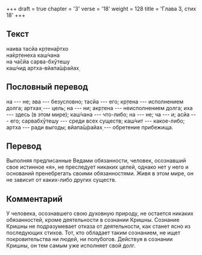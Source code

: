 +++
draft = true
chapter = '3'
verse = '18'
weight = 128
title = 'Глава 3, стих 18'
+++
## Текст

наива тасйа кр̣тена̄ртхо  
на̄кр̣тенеха каш́чана  
на ча̄сйа сарва-бхӯтешу  
каш́чид артха-вйапа̄ш́райах̣

## Пословный перевод

на --- не; эва --- безусловно; тасйа --- его; кр̣тена --- исполнением
долга; артхах̣ --- цель; на --- ни; акр̣тена --- неисполнением долга; иха
--- здесь (в этом мире); каш́чана --- что-либо; на --- не; ча --- и; асйа
--- его; сарвабхӯтешу --- среди всех существ; каш́чит --- какое-либо;
артха --- ради выгоды; вйапа̄ш́райах̣ --- обретение прибежища.

## Перевод

Выполняя предписанные Ведами обязанности, человек, осознавший свое
истинное «я», не преследует никаких целей, однако нет у него и оснований
пренебрегать своими обязанностями. Живя в этом мире, он не зависит от
каких-либо других существ.

## Комментарий

У человека, осознавшего свою духовную природу, не остается никаких
обязанностей, кроме деятельности в сознании Кришны. Сознание Кришны не
подразумевает отказа от деятельности, как станет ясно из последующих
стихов. Тот, кто обладает таким сознанием, не ищет покровительства ни
людей, ни полубогов. Действуя в сознании Кришны, он тем самым уже
исполняет свой долг.
